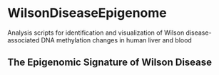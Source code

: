 # WilsonDiseaseEpigenome
Analysis scripts for identification and visualization of Wilson disease-associated DNA methylation changes in human liver and blood

## The Epigenomic Signature of Wilson Disease


